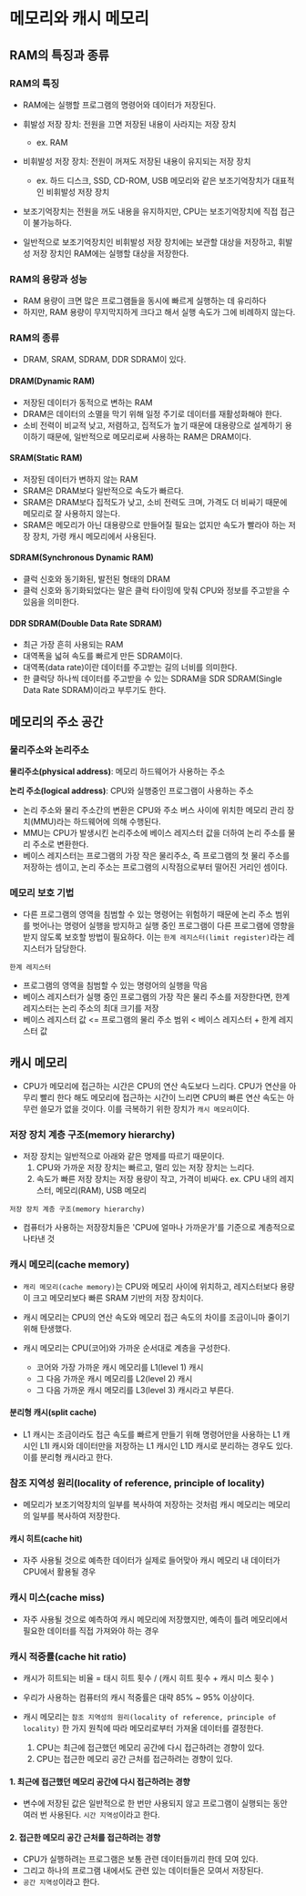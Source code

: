 # 메모리와 캐시 메모리

## RAM의 특징과 종류

### RAM의 특징

- RAM에는 실행할 프로그램의 명령어와 데이터가 저장된다.
- 휘발성 저장 장치: 전원을 끄면 저장된 내용이 사라지는 저장 장치
  - ex. RAM
- 비휘발성 저장 장치: 전원이 꺼져도 저장된 내용이 유지되는 저장 장치

  - ex. 하드 디스크, SSD, CD-ROM, USB 메모리와 같은 보조기억장치가 대표적인 비휘발성 저장 장치

- 보조기억장치는 전원을 꺼도 내용을 유지하지만, CPU는 보조기억장치에 직접 접근이 불가능하다.
- 일반적으로 보조기억장치인 비휘발성 저장 장치에는 보관할 대상을 저장하고, 휘발성 저장 장치인 RAM에는 실행할 대상을 저장한다.

### RAM의 용량과 성능

- RAM 용량이 크면 많은 프로그램들을 동시에 빠르게 실행하는 데 유리하다
- 하지만, RAM 용량이 무지막지하게 크다고 해서 실행 속도가 그에 비례하지 않는다.

### RAM의 종류

- DRAM, SRAM, SDRAM, DDR SDRAM이 있다.

#### DRAM(Dynamic RAM)

- 저장된 데이터가 동적으로 변하는 RAM
- DRAM은 데이터의 소멸을 막기 위해 일정 주기로 데이터를 재활성화해야 한다.
- 소비 전력이 비교적 낮고, 저렴하고, 집적도가 높기 때문에 대용량으로 설계하기 용이하기 때문에, 일반적으로 메모리로써 사용하는 RAM은 DRAM이다.

#### SRAM(Static RAM)

- 저장된 데이터가 변하지 않는 RAM
- SRAM은 DRAM보다 일반적으로 속도가 빠르다.
- SRAM은 DRAM보다 집적도가 낮고, 소비 전력도 크며, 가격도 더 비싸기 때문에 메모리로 잘 사용하지 않는다.
- SRAM은 메모리가 아닌 대용량으로 만들어질 필요는 없지만 속도가 빨라야 하는 저장 장치, 가령 캐시 메모리에서 사용된다.

#### SDRAM(Synchronous Dynamic RAM)

- 클럭 신호와 동기화된, 발전된 형태의 DRAM
- 클럭 신호와 동기화되었다는 말은 클럭 타이밍에 맞춰 CPU와 정보를 주고받을 수 있음을 의미한다.

#### DDR SDRAM(Double Data Rate SDRAM)

- 최근 가장 흔히 사용되는 RAM
- 대역폭을 넓혀 속도를 빠르게 만든 SDRAM이다.
- 대역폭(data rate)이란 데이터를 주고받는 길의 너비를 의미한다.
- 한 클럭당 하나씩 데이터를 주고받을 수 있는 SDRAM을 SDR SDRAM(Single Data Rate SDRAM)이라고 부루기도 한다.

## 메모리의 주소 공간

### 물리주소와 논리주소

**물리주소(physical address)**: 메모리 하드웨어가 사용하는 주소

**논리 주소(logical address)**: CPU와 실행중인 프로그램이 사용하는 주소

- 논리 주소와 물리 주소간의 변환은 CPU와 주소 버스 사이에 위치한 메모리 관리 장치(MMU)라는 하드웨어에 의해 수행된다.
- MMU는 CPU가 발생시킨 논리주소에 베이스 레지스터 값을 더하여 논리 주소를 물리 주소로 변환한다.
- 베이스 레지스터는 프로그램의 가장 작은 물리주소, 즉 프로그램의 첫 물리 주소를 저장하는 셈이고, 논리 주소는 프로그램의 시작점으로부터 떨어진 거리인 셈이다.

### 메모리 보호 기법

- 다른 프로그램의 영역을 침범할 수 있는 명령어는 위험하기 때문에 논리 주소 범위를 벗어나는 명령어 실행을 방지하고 실행 중인 프로그램이 다른 프로그램에 영향을 받지 않도록 보호할 방법이 필요하다. 이는 `한계 레지스터(limit register)`라는 레지스터가 담당한다.

`한계 레지스터`

- 프로그램의 영역을 침범할 수 있는 명령어의 실행을 막음
- 베이스 레지스터가 실행 중인 프로그램의 가장 작은 물리 주소를 저장한다면, 한계 레지스터는 논리 주소의 최대 크기를 저장
- 베이스 레지스터 값 <= 프로그램의 물리 주소 범위 < 베이스 레지스터 + 한계 레지스터 값

## 캐시 메모리

- CPU가 메모리에 접근하는 시간은 CPU의 연산 속도보다 느리다. CPU가 연산을 아무리 빨리 한다 해도 메모리에 접근하는 시간이 느리면 CPU의 빠른 연산 속도는 아무런 쓸모가 없을 것이다. 이를 극복하기 위한 장치가 `캐시 메모리`이다.

### 저장 장치 계층 구조(memory hierarchy)

- 저장 장치는 일반적으로 아래와 같은 명제를 따르기 때문이다.
  1. CPU와 가까운 저장 장치는 빠르고, 멀리 있는 저장 장치는 느리다.
  2. 속도가 빠른 저장 장치는 저장 용량이 작고, 가격이 비싸다.
     ex. CPU 내의 레지스터, 메모리(RAM), USB 메모리

`저장 장치 계층 구조(memory hierarchy)`

- 컴퓨터가 사용하는 저장장치들은 'CPU에 얼마나 가까운가'를 기준으로 계층적으로 나타낸 것

### 캐시 메모리(cache memory)

- `캐리 메모리(cache memory)`는 CPU와 메모리 사이에 위치하고, 레지스터보다 용량이 크고 메모리보다 빠른 SRAM 기반의 저장 장치이다.
- 캐시 메모리는 CPU의 연산 속도와 메모리 접근 속도의 차이를 조금이니마 줄이기 위해 탄생했다.

- 캐시 메모리는 CPU(코어)와 가까운 순서대로 계층을 구성한다.
  - 코어와 가장 가까운 캐시 메모리를 L1(level 1) 캐시
  - 그 다음 가까운 캐시 메모리를 L2(level 2) 캐시
  - 그 다음 가까운 캐시 메모리를 L3(level 3) 캐시라고 부른다.

#### 분리형 캐시(split cache)

- L1 캐시는 조금이라도 접근 속도를 빠르게 만들기 위해 명령어만을 사용하는 L1 캐시인 L1I 캐시와 데이터만을 저장하는 L1 캐시인 L1D 캐시로 분리하는 경우도 있다. 이를 분리형 캐시라고 한다.

### 참조 지역성 원리(locality of reference, principle of locality)

- 메모리가 보조기억장치의 일부를 복사하여 저장하는 것처럼 캐시 메모리는 메모리의 일부를 복사하여 저장한다.

#### 캐시 히트(cache hit)

- 자주 사용될 것으로 예측한 데이터가 실제로 들어맞아 캐시 메모리 내 데이터가 CPU에서 활용될 경우

### 캐시 미스(cache miss)

- 자주 사용될 것으로 예측하여 캐시 메모리에 저장했지만, 예측이 틀려 메모리에서 필요한 데이터를 직접 가져와야 하는 경우

### 캐시 적중률(cache hit ratio)

- 캐시가 히트되는 비율 = 태시 히트 횟수 / (캐시 히트 횟수 + 캐시 미스 횟수 )
- 우리가 사용하는 컴퓨터의 캐시 적중률은 대략 85% ~ 95% 이상이다.

- 캐시 메모리는 `참조 지역성의 원리(locality of reference, principle of locality)` 한 가지 원칙에 따라 메모리로부터 가져올 데이터를 결정한다.
  1. CPU는 최근에 접근했던 메모리 공간에 다시 접근하려는 경향이 있다.
  2. CPU는 접근한 메모리 공간 근처를 접근하려는 경향이 있다.

#### 1. 최근에 접근했던 메모리 공간에 다시 접근하려는 경향

- 변수에 저장된 값은 일반적으로 한 번만 사용되지 않고 프로그램이 실행되는 동안 여러 번 사용된다. `시간 지역성`이라고 한다.

#### 2. 접근한 메모리 공간 근처를 접근하려는 경향

- CPU가 실행하려는 프로그램은 보통 관련 데이터들끼리 한데 모여 있다.
- 그리고 하나의 프로그램 내에서도 관련 있는 데이터들은 모여서 저장된다.
- `공간 지역성`이라고 한다.
